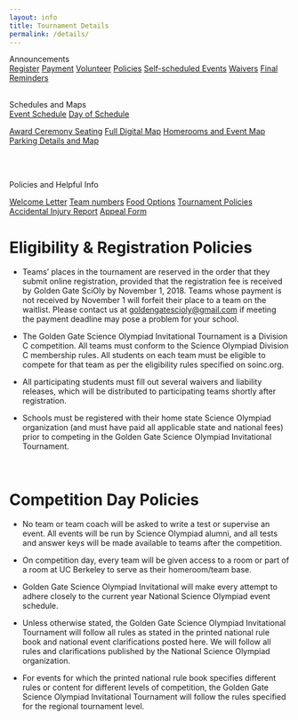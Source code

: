 ```yaml
---
layout: info
title: Tournament Details
permalink: /details/
---
```


<div>

Announcements
<br>
<a class="btn btn-md btn-mid" href="/reg">Register</a>
<a class="btn btn-md btn-mid" href="/payment">Payment</a>
<a class="btn btn-md btn-mid" href="/volunteer">Volunteer</a>
<a class="btn btn-md btn-mid" href="/policies">Policies</a>
<a class="btn btn-md btn-mid" href="/esus">Self-scheduled Events</a>
<a class="btn btn-md btn-mid" href="/waivers">Waivers</a>
<a class="btn btn-md btn-mid" href="/final_reminders">Final Reminders</a>
<br><br>

Schedules and Maps
<br>
<a class="btn btn-md btn-mid" target="_blank" href="/doc/event_schedule.pdf">Event Schedule</a>
<a class="btn btn-md btn-mid" target="_blank" href="/doc/day_schedule.pdf">Day of Schedule</a>
<!--a class="btn btn-md btn-mid" href="/doc/award_schedule.pdf">Award Ceremony Schedule</a-->
<a class="btn btn-md btn-mid" target="_blank" href="/doc/awards_seating.jpg">Award Ceremony Seating</a>
<a class="btn btn-md btn-mid" target="_blank" href="https://tinyurl.com/ggso19-map">Full Digital Map</a>
<a class="btn btn-md btn-mid" target="_blank" href="/doc/maps_2019.pdf">Homerooms and Event Map</a>
<a class="btn btn-md btn-mid" target="_blank" href="/doc/parking_map.pdf">Parking Details and Map</a>

<br><br>

Policies and Helpful Info
<br>
<!--<a class="btn btn-md btn-mid" href="/doc/results.pdf">FINAL RESULTS</a>-->
<a class="btn btn-md btn-mid" target="_blank" href="/doc/welcome.pdf" >Welcome Letter</a>
<a class="btn btn-md btn-mid" target = "_blank" href="https://docs.google.com/spreadsheets/d/19kaeePb7xy0U50lZhdrbrMbqKm1Ou_YYB3bl5dfEVP0/edit#gid=2043171544">Team numbers</a>
<a class="btn btn-md btn-mid" target="_blank" href="/doc/food_options.pdf">Food Options</a>
<a class="btn btn-md btn-mid" target="_blank" href="/doc/policies.pdf">Tournament Policies</a>
<a class="btn btn-md btn-mid" target="_blank" href="/doc/injury_report.pdf">Accidental Injury Report</a>
<a class="btn btn-md btn-mid" target = "_blank" href="https://statescioly.org/golden-gate/Policy/Doc/public-appeal-form">Appeal Form</a>


</div>

# Eligibility & Registration Policies

* Teams’ places in the tournament are reserved in the order that they submit online registration, provided that the registration fee is received by Golden Gate SciOly by November 1, 2018.  Teams whose payment is not received by November 1 will forfeit their place to a team on the waitlist.  Please contact us at goldengatescioly@gmail.com if meeting the payment deadline may pose a problem for your school.

* The Golden Gate Science Olympiad Invitational Tournament is a Division C competition.  All teams must conform to the Science Olympiad Division C membership rules. All students on each team must be eligible to compete for that team as per the eligibility rules specified on soinc.org.

* All participating students must fill out several waivers and liability releases, which will be distributed to participating teams shortly after registration. 

* Schools must be registered with their home state Science Olympiad organization (and must have paid all applicable state and national fees) prior to competing in the Golden Gate Science Olympiad Invitational Tournament.

<br>

# Competition Day Policies

* No team or team coach will be asked to write a test or supervise an event. All events will be run by Science Olympiad alumni, and all tests and answer keys will be made available to teams after the competition.

* On competition day, every team will be given access to a room or part of a room at UC Berkeley to serve as their homeroom/team base.

* Golden Gate Science Olympiad Invitational will make every attempt to adhere closely to the current year National Science Olympiad event schedule.

* Unless otherwise stated, the Golden Gate Science Olympiad Invitational Tournament will follow all rules as stated in the printed national rule book and national event clarifications posted here. We will follow all rules and clarifications published by the National Science Olympiad organization.

* For events for which the printed national rule book specifies different rules or content for different levels of competition, the Golden Gate Science Olympiad Invitational Tournament will follow the rules specified for the regional tournament level.

